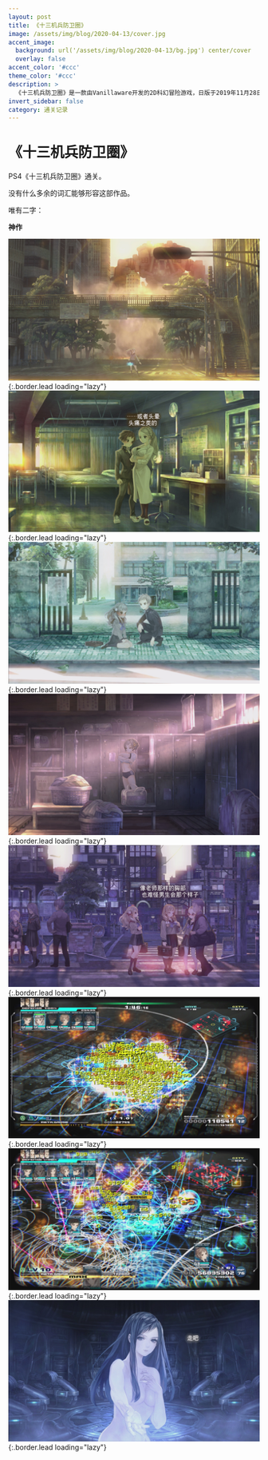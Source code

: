 ```yaml
---
layout: post
title: 《十三机兵防卫圈》
image: /assets/img/blog/2020-04-13/cover.jpg
accent_image: 
  background: url('/assets/img/blog/2020-04-13/bg.jpg') center/cover
  overlay: false
accent_color: '#ccc'
theme_color: '#ccc'
description: >
  《十三机兵防卫圈》是一款由Vanillaware开发的2D科幻冒险游戏，日版于2019年11月28日在PlayStation 4平台上发行。繁简中文版于2020年3月19日发售。通称“十三机兵”。 其获得2020年日本游戏大奖的优秀奖。
invert_sidebar: false
category: 通关记录
---
```


# 《十三机兵防卫圈》

PS4《十三机兵防卫圈》通关。

没有什么多余的词汇能够形容这部作品。

唯有二字：

**神作**

![](/assets/img/blog/2020-04-13/1.jpg){:.border.lead loading="lazy"}
![](/assets/img/blog/2020-04-13/2.jpg){:.border.lead loading="lazy"}
![](/assets/img/blog/2020-04-13/3.jpg){:.border.lead loading="lazy"}
![](/assets/img/blog/2020-04-13/4.jpg){:.border.lead loading="lazy"}
![](/assets/img/blog/2020-04-13/5.jpg){:.border.lead loading="lazy"}
![](/assets/img/blog/2020-04-13/6.jpg){:.border.lead loading="lazy"}
![](/assets/img/blog/2020-04-13/7.jpg){:.border.lead loading="lazy"}
![](/assets/img/blog/2020-04-13/8.jpg){:.border.lead loading="lazy"}
